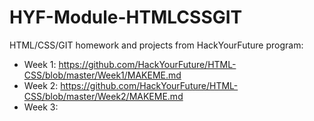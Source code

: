# HYF-Module-HTMLCSSGIT
HTML/CSS/GIT homework and projects from HackYourFuture program:

* Week 1: https://github.com/HackYourFuture/HTML-CSS/blob/master/Week1/MAKEME.md
* Week 2: https://github.com/HackYourFuture/HTML-CSS/blob/master/Week2/MAKEME.md
* Week 3:
